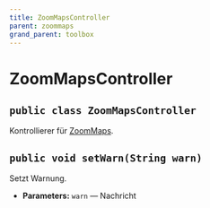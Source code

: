 ```yaml
---
title: ZoomMapsController
parent: zoommaps
grand_parent: toolbox
---
```


# ZoomMapsController


## `public class ZoomMapsController`

Kontrollierer für [ZoomMaps](ZoomMaps.md).

## `public void setWarn(String warn)`

Setzt Warnung.

 * **Parameters:** `warn` —  Nachricht
